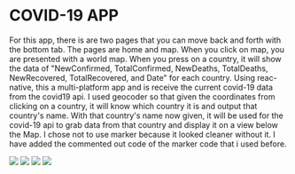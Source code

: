 # COVID-19 APP
For this app, there is are two pages that you can move back and forth with the bottom tab. The pages are home and map. When you click on map, you are presented with a world map. When you press on a country, it will show the data of "NewConfirmed, TotalConfirmed, NewDeaths, TotalDeaths, NewRecovered, TotalRecovered, and Date" for each country. Using reac-native, this a multi-platform app and is receive the current covid-19 data from the covid19 api. I used geocoder so that given the coordinates from clicking on a country, it will know which country it is and output that country's name. With that country's name now given, it will be used for the covid-19 api to grab data from that country and display it on a view below the Map. I chose not to use marker because it looked cleaner without it. I have added the commented out code of the marker code that i used before.

![](iOS_COVID19_iPhone_Map.PNG)
![](iOS_COVID19_iPhone_Map.PNG)
![](iOS_COVID19_Emulator_Map.png)
![](iOS_COVID19_Emulator_Map.png)
